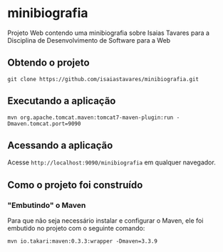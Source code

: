 # minibiografia
Projeto Web contendo uma minibiografia sobre Isaias Tavares para a Disciplina de Desenvolvimento de Software para a Web

## Obtendo o projeto

`git clone https://github.com/isaiastavares/minibiografia.git`

## Executando a aplicação

`mvn org.apache.tomcat.maven:tomcat7-maven-plugin:run -Dmaven.tomcat.port=9090`

## Acessando a aplicação

Acesse `http://localhost:9090/minibiografia` em qualquer navegador.

## Como o projeto foi construído

### "Embutindo" o Maven

Para que não seja necessário instalar e configurar o Maven, ele foi embutido no projeto com o seguinte comando:

`mvn io.takari:maven:0.3.3:wrapper -Dmaven=3.3.9`
